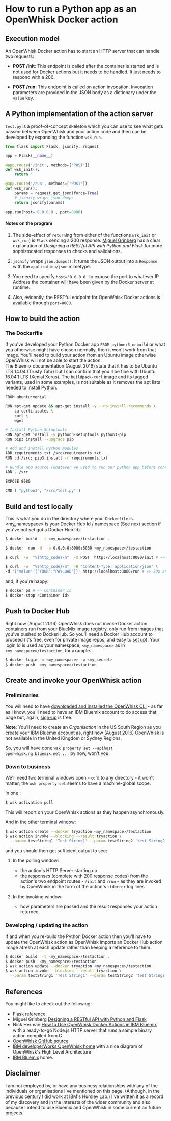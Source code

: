 # How to run a Python app as an OpenWhisk Docker action

## Execution model

An OpenWhisk Docker action has to start an HTTP server that can handle two requests:

-  **POST /init**: This endpoint is called after the container is started and is not used for Docker actions but it needs to be handled. It just needs to respond with a 200.  

-  **POST /run**: This endpoint is called on action invocation. Invocation parameters are provided in the JSON body as a dictionary under the `value` key.

## A Python implementation of the  action server

`test.py` is a proof-of-concept skeleton which you can use to see what gets passed between OpenWhisk and your action code and then can be developed by expanding the function  `wsk_run`.

```python
from flask import Flask, jsonify, request

app = Flask(__name__)

@app.route('/init', methods=['POST'])
def wsk_init():
	return ''

@app.route('/run', methods=['POST'])
def wsk_run():
	params = request.get_json(force=True)
	# jsonify wraps json.dumps
	return jsonify(params)

app.run(host='0.0.0.0', port=8080)
```


#### Notes on the program

1.  The side-effect of `return`ing from either of the functions `wsk_init` or `wsk_run`) is `Flask`  sending a 200 response. [Miguel Grinberg](http://blog.miguelgrinberg.com/post/designing-a-restful-api-with-python-and-flask) has a clear explanation of *Designing a RESTful API with Python and Flask* for more sophistocated responses to checks and validations.

2. `jsonify`  wraps `json.dumps()`. It turns the JSON output into a `Response`  with the `application/json` mimetype. 

3. You need to specify `host='0.0.0.0'` to expose the port to whatever IP Address the  container will have been given by the Docker server at runtime.

4. Also, evidently, the RESTful endpoint for OpenWhisk Docker actions is available through `port=8080`.


## How to build the action

### The Dockerfile

If you've developed your Python Docker app `FROM python:3-onbuild` or what you otherwise might have chosen normally, then it  won't work from that image.  You'll need to build your action from an Ubuntu image otherwise OpenWhisk will not be able to start the action.  
The Bluemix documentation (August 2016)  state that it has to be Ubuntu LTS 14.04 (Trusty Tahr)  but I can confirm that you'll be fine with Ubuntu 16.04.1 LTS (Xenial Xerus). The `buildpack-curl` image and its tagged variants, used in some examples, is not suitable as it removes the apt lists needed to install Python.

```bash
FROM ubuntu:xenial

RUN apt-get update && apt-get install -y --no-install-recommends \
    ca-certificates \
    curl \
    wget 

# Install Python Setuptools
RUN apt-get install -y python3-setuptools python3-pip
RUN pip3 install --upgrade pip

# Add and install Python modules
ADD requirements.txt /src/requirements.txt
RUN cd /src; pip3 install -r requirements.txt

# Bundle app source (whatever we used to run our python app before containerisation)
ADD . /src

EXPOSE 8080

CMD [ "python3", "/src/test.py" ]
```

## Build and test locally

This is what you do in the directory where your `Dockerfile` is. <my_namespace> is your Docker Hub Id / namespace (See next section if you've not yet got a Docker Hub Id). 

```bash
$ docker build  -t <my_namespace>/testaction .

$ docker  run -d  -p 0.0.0.0:8080:8080 <my_namespace>/testaction

$ curl  -w  "%{http_code}\n"  -X POST  http://localhost:8080/init # => 200

$ curl  -w  "%{http_code}\n"  -H "Content-Type: application/json" \
-d '{"value":{"YOUR":"PAYLOAD"}}' http://localhost:8080/run # => 200 and JSON echo'd

```

and, if you're happy:

```bash
$ docker ps # => Container Id
$ docker stop <Container Id>
```

## Push to Docker Hub

Right now  (August 2016) OpenWhisk does not invoke Docker action containers run from your BlueMix image registry, only run from images that you've pushed to DockerHub. So you'll need a Docker Hub account to proceed (it's free, even for private image repos, and easy to [set up](https://hub.docker.com)). Your login Id is used as your namespace; `<my_namespace>` as in `<my_namespace>/testaction`, for axample.

```bash
$ docker login -u <my_namespace> -p <my_secret>
$ docker push  <my_namespace>/testaction
```

## Create and invoke your OpenWhisk action

### Preliminaries

You will need to have [downloaded and installed the OpenWhisk CLI](https://new-console.ng.bluemix.net/openwhisk/cli) - as far as I know, you'll need to have an IBM Bluemix account to do access that page but, again, [sign-up](https://new-console.ng.bluemix.net) is free. 

**Note**: You'll need to create an *Organisation* in the US South Region as you create your IBM Bluemix account as, right now  (August 2016) OpenWhisk is not available in the United Kingdom or Sydney Regions. 

So, you will have done `wsk property set --apihost openwhisk.ng.bluemix.net ...` by now, won't you.

### Down to business

We'll need two terminal windows open - `cd`'d to any directory - it won't matter; the `wsk property set` seems to have  a machine-global scope.  

In one :

```bash
$ wsk activation poll
```
This will report on your OpenWhisk actions as they happen asynchronously.


And in the other terminal window: 

```bash
$ wsk action create --docker tryaction <my_namespace>/testaction
$ wsk action invoke --blocking --result tryaction \
  --param testString1 'Test String1' --param testString2 'test String2'
```

and you should then get sufficient output to see:

1. In the polling window:  
    -  the action's HTTP Server starting up
    -  the responses (complete with 200 response codes) from the action's two endpoint routes - `/init` and `/run` - as they are invoked by OpenWhisk in the form of the action's `stderror` log lines

2. In the invoking window:  
    -  how parameters are passed and the result responses your action returned.

### Developing / updating the action

If and when you re-build the Python Docker action then you'll have to update the OpenWhisk action as OpenWhisk imports an Docker Hub action image afresh at each update rather than keeping a reference to them.

```bash
$ docker build  -t <my_namespace>/testaction .
$ docker push  <my_namespace>/testaction
$ wsk action update --docker tryaction <my_namespace>/testaction
$ wsk action invoke --blocking --result tryaction \
  --param testString1 'Test String1' --param testString2 'test String2'
```

## References

You might  like to check out the following:

-  [Flask](http://flask.pocoo.org/docs/0.11/api/#module-flask.json) reference.
-  Miguel Grinberg [Designing a RESTful API with Python and Flask](http://blog.miguelgrinberg.com/post/designing-a-restful-api-with-python-and-flask)
-  Nick Herman [How to Use OpenWhisk Docker Actions in IBM Bluemix](http://blog.altoros.com/how-to-use-openwhisk-docker-actions-in-ibm-bluemix.html) with a ready-to-go Node.js HTTP server  that runs a sample binary action compiled from C. 
-  [OpenWhisk GitHub source](https://github.com/openwhisk/openwhisk)
-  [IBM developerWorks OpenWhisk home](https://developer.ibm.com/openwhisk/) with a nice diagram of OpenWhisk's High Level Architecture
-  [IBM Bluemix](https://new-console.ng.bluemix.net) home.

## Disclaimer

I am not employed by, or have any business relationships with any of the individuals or organisations I've mentioned on this page. (Although, in the previous century I did work at IBM's Hursley Lab.) I've written it as a record of my discovery and in the interests of the wider community and also because  I intend to use Bluemix and OpenWhisk in some 
current an future projects.
